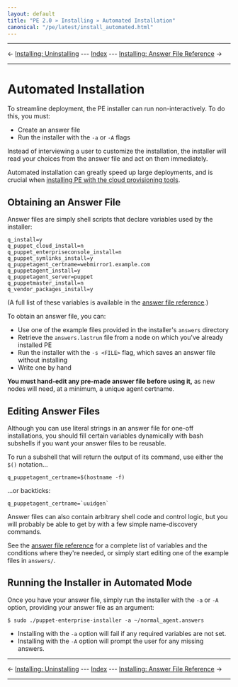 ```yaml
---
layout: default
title: "PE 2.0 » Installing » Automated Installation"
canonical: "/pe/latest/install_automated.html"
---
```


* * *

&larr; [Installing: Uninstalling](./install_uninstalling.html) --- [Index](./) --- [Installing: Answer File Reference](./install_answer_file_reference.html) &rarr;

* * *

Automated Installation
=======

To streamline deployment, the PE installer can run non-interactively. To do this, you must: 

* Create an answer file
* Run the installer with the `-a` or `-A` flags

Instead of interviewing a user to customize the installation, the installer will read your choices from the answer file and act on them immediately.

Automated installation can greatly speed up large deployments, and is crucial when [installing PE with the cloud provisioning tools](./cloudprovisioner_classifying_installing.html#installing-puppet). 

Obtaining an Answer File
-----

Answer files are simply shell scripts that declare variables used by the installer:

    q_install=y
    q_puppet_cloud_install=n
    q_puppet_enterpriseconsole_install=n
    q_puppet_symlinks_install=y
    q_puppetagent_certname=webmirror1.example.com
    q_puppetagent_install=y
    q_puppetagent_server=puppet
    q_puppetmaster_install=n
    q_vendor_packages_install=y

(A full list of these variables is available in the [answer file reference][answerfile].)

To obtain an answer file, you can:

* Use one of the example files provided in the installer's `answers` directory
* Retrieve the `answers.lastrun` file from a node on which you've already installed PE
* Run the installer with the `-s <FILE>` flag, which saves  an answer file without installing
* Write one by hand

**You must hand-edit any pre-made answer file before using it,** as new nodes will need, at a minimum, a unique agent certname.

Editing Answer Files
-----

Although you can use literal strings in an answer file for one-off installations, you should fill certain variables dynamically with bash subshells if you want your answer files to be reusable. 

To run a subshell that will return the output of its command, use either the `$()` notation...

    q_puppetagent_certname=$(hostname -f)

...or backticks:

    q_puppetagent_certname=`uuidgen`

Answer files can also contain arbitrary shell code and control logic, but you will probably be able to get by with a few simple name-discovery commands.

See the [answer file reference][answerfile] for a complete list of variables and the conditions where they're needed, or simply start editing one of the example files in `answers/`. 

[answerfile]: ./install_answer_file_reference.html

Running the Installer in Automated Mode
-----

Once you have your answer file, simply run the installer with the `-a` or `-A` option, providing your answer file as an argument: 

    $ sudo ./puppet-enterprise-installer -a ~/normal_agent.answers

* Installing with the `-a` option will fail if any required variables are not set.
* Installing with the `-A` option will prompt the user for any missing answers. 

* * *

&larr; [Installing: Uninstalling](./install_uninstalling.html) --- [Index](./) --- [Installing: Answer File Reference](./install_answer_file_reference.html) &rarr;

* * *

